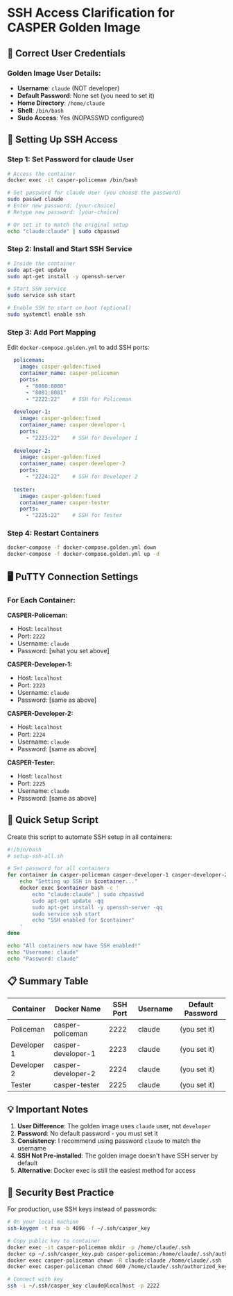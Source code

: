 # SSH Access Clarification for CASPER Golden Image

## 🔑 Correct User Credentials

### Golden Image User Details:
- **Username**: `claude` (NOT developer)
- **Default Password**: None set (you need to set it)
- **Home Directory**: `/home/claude`
- **Shell**: `/bin/bash`
- **Sudo Access**: Yes (NOPASSWD configured)

## 📝 Setting Up SSH Access

### Step 1: Set Password for claude User
```bash
# Access the container
docker exec -it casper-policeman /bin/bash

# Set password for claude user (you choose the password)
sudo passwd claude
# Enter new password: [your-choice]
# Retype new password: [your-choice]

# Or set it to match the original setup
echo "claude:claude" | sudo chpasswd
```

### Step 2: Install and Start SSH Service
```bash
# Inside the container
sudo apt-get update
sudo apt-get install -y openssh-server

# Start SSH service
sudo service ssh start

# Enable SSH to start on boot (optional)
sudo systemctl enable ssh
```

### Step 3: Add Port Mapping
Edit `docker-compose.golden.yml` to add SSH ports:

```yaml
  policeman:
    image: casper-golden:fixed
    container_name: casper-policeman
    ports:
      - "8080:8080"
      - "8081:8081"
      - "2222:22"    # SSH for Policeman
  
  developer-1:
    image: casper-golden:fixed
    container_name: casper-developer-1
    ports:
      - "2223:22"    # SSH for Developer 1
  
  developer-2:
    image: casper-golden:fixed
    container_name: casper-developer-2
    ports:
      - "2224:22"    # SSH for Developer 2
  
  tester:
    image: casper-golden:fixed
    container_name: casper-tester
    ports:
      - "2225:22"    # SSH for Tester
```

### Step 4: Restart Containers
```bash
docker-compose -f docker-compose.golden.yml down
docker-compose -f docker-compose.golden.yml up -d
```

## 🖥️ PuTTY Connection Settings

### For Each Container:

**CASPER-Policeman:**
- Host: `localhost`
- Port: `2222`
- Username: `claude`
- Password: [what you set above]

**CASPER-Developer-1:**
- Host: `localhost`
- Port: `2223`
- Username: `claude`
- Password: [same as above]

**CASPER-Developer-2:**
- Host: `localhost`
- Port: `2224`
- Username: `claude`
- Password: [same as above]

**CASPER-Tester:**
- Host: `localhost`
- Port: `2225`
- Username: `claude`
- Password: [same as above]

## 🚀 Quick Setup Script

Create this script to automate SSH setup in all containers:

```bash
#!/bin/bash
# setup-ssh-all.sh

# Set password for all containers
for container in casper-policeman casper-developer-1 casper-developer-2 casper-tester; do
    echo "Setting up SSH in $container..."
    docker exec $container bash -c '
        echo "claude:claude" | sudo chpasswd
        sudo apt-get update -qq
        sudo apt-get install -y openssh-server -qq
        sudo service ssh start
        echo "SSH enabled for $container"
    '
done

echo "All containers now have SSH enabled!"
echo "Username: claude"
echo "Password: claude"
```

## 📋 Summary Table

| Container | Docker Name | SSH Port | Username | Default Password |
|-----------|------------|----------|----------|------------------|
| Policeman | casper-policeman | 2222 | claude | (you set it) |
| Developer 1 | casper-developer-1 | 2223 | claude | (you set it) |
| Developer 2 | casper-developer-2 | 2224 | claude | (you set it) |
| Tester | casper-tester | 2225 | claude | (you set it) |

## 💡 Important Notes

1. **User Difference**: The golden image uses `claude` user, not `developer`
2. **Password**: No default password - you must set it
3. **Consistency**: I recommend using password `claude` to match the username
4. **SSH Not Pre-installed**: The golden image doesn't have SSH server by default
5. **Alternative**: Docker exec is still the easiest method for access

## 🔐 Security Best Practice

For production, use SSH keys instead of passwords:

```bash
# On your local machine
ssh-keygen -t rsa -b 4096 -f ~/.ssh/casper_key

# Copy public key to container
docker exec -it casper-policeman mkdir -p /home/claude/.ssh
docker cp ~/.ssh/casper_key.pub casper-policeman:/home/claude/.ssh/authorized_keys
docker exec casper-policeman chown -R claude:claude /home/claude/.ssh
docker exec casper-policeman chmod 600 /home/claude/.ssh/authorized_keys

# Connect with key
ssh -i ~/.ssh/casper_key claude@localhost -p 2222
```